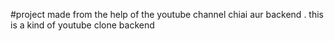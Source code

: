 #project made from the help of the youtube channel chiai aur backend .
this is a kind of youtube clone backend